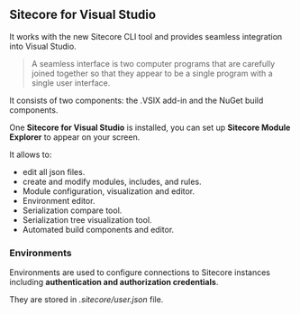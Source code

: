 ## Sitecore for Visual Studio

It works with the new Sitecore CLI tool and provides seamless integration into Visual Studio.

> A seamless interface is two computer programs that are carefully joined together
> so that they appear to be a single program with a single user interface.

It consists of two components: the .VSIX add-in and the NuGet build components.

One **Sitecore for Visual Studio** is installed, you can set up **Sitecore Module Explorer** to appear on your screen.

It allows to:

- edit all json files.
- create and modify modules, includes, and rules.
- Module configuration, visualization and editor.
- Environment editor.
- Serialization compare tool.
- Serialization tree visualization tool.
- Automated build components and editor.

### Environments

Environments are used to configure connections to Sitecore instances including **authentication and authorization credentials**.

They are stored in *.sitecore/user.json* file.
